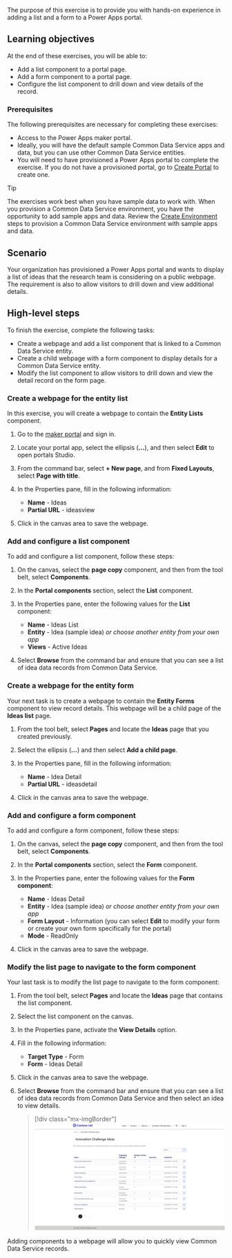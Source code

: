 The purpose of this exercise is to provide you with hands-on experience in adding a list and a form to a Power Apps portal.

## Learning objectives

At the end of these exercises, you will be able to:

- Add a list component to a portal page.
- Add a form component to a portal page.
- Configure the list component to drill down and view details of the record.

### Prerequisites

The following prerequisites are necessary for completing these exercises:

- Access to the Power Apps maker portal.
- Ideally, you will have the default sample Common Data Service apps and data, but you can use other Common Data Service entities.
- You will need to have provisioned a Power Apps portal to complete the exercise. If you do not have a provisioned portal, go to [Create Portal](https://docs.microsoft.com/powerapps/maker/portals/create-portal/?azure-portal=true) to create one.

> [!TIP]
> The exercises work best when you have sample data to work with. When you provision a Common Data Service environment, you have the opportunity to add sample apps and data.  Review the [Create Environment](https://docs.microsoft.com/power-platform/admin/create-environment.md?azure-portal=true#create-an-environment-with-a-database) steps to provision a Common Data Service environment with sample apps and data.

## Scenario

Your organization has provisioned a Power Apps portal and wants to display a list of ideas that the research team is considering on a public webpage. The requirement is also to allow visitors to drill down and view additional details.

## High-level steps

To finish the exercise, complete the following tasks:

- Create a webpage and add a list component that is linked to a Common Data Service entity.
- Create a child webpage with a form component to display details for a Common Data Service entity.
- Modify the list component to allow visitors to drill down and view the detail record on the form page.


### Create a webpage for the entity list

In this exercise, you will create a webpage to contain the **Entity Lists** component.

1. Go to the [maker portal](https://make.powerapps.com/?azure-portal=true) and sign in.  
1. Locate your portal app, select the ellipsis (**...**), and then select **Edit** to open portals Studio.
1. From the command bar, select **+ New page**, and from **Fixed Layouts**, select **Page with title**.
1. In the Properties pane, fill in the following information:

	- **Name** - Ideas
	- **Partial URL** - ideasview
	
1. Click in the canvas area to save the webpage.

### Add and configure a list component 

To add and configure a list component, follow these steps:

1. On the canvas, select the **page copy** component, and then from the tool belt, select **Components**.
1. In the **Portal components** section, select the **List** component.
1. In the Properties pane, enter the following values for the **List** component:

	- **Name** - Ideas List
	- **Entity** - Idea (sample idea) *or choose another entity from your own app*
	- **Views** - Active Ideas

1. Select **Browse** from the command bar and ensure that you can see a list of idea data records from Common Data Service.

### Create a webpage for the entity form

Your next task is to create a webpage to contain the **Entity Forms** component to view record details. This webpage will be a child page of the **Ideas list** page.

1. From the tool belt, select **Pages** and locate the **Ideas** page that you created previously.
1. Select the ellipsis (**...**) and then select **Add a child page**.
1. In the Properties pane, fill in the following information:

	- **Name** - Idea Detail
	- **Partial URL** - ideasdetail
	
1. Click in the canvas area to save the webpage.

### Add and configure a form component

To add and configure a form component, follow these steps:

1. On the canvas, select the **page copy** component, and then from the tool belt, select **Components**.
1. In the **Portal components** section, select the **Form** component.
1. In the Properties pane, enter the following values for the **Form component**:

	- **Name** - Ideas Detail
	- **Entity** - Idea (sample idea) *or choose another entity from your own app*
	- **Form Layout** - Information (you can select **Edit** to modify your form or create your own form specifically for the portal)
	- **Mode** - ReadOnly

1. Click in the canvas area to save the webpage.

### Modify the list page to navigate to the form component

Your last task is to modify the list page to navigate to the form component:

1. From the tool belt, select **Pages** and locate the **Ideas** page that contains the list component.
1. Select the list component on the canvas.
1. In the Properties pane, activate the **View Details** option.
1. Fill in the following information: 

	- **Target Type** - Form
	- **Form** - Ideas Detail

1. Click in the canvas area to save the webpage.
1. Select **Browse** from the command bar and ensure that you can see a list of idea data records from Common Data Service and then select an idea to view details.

    > [!div class="mx-imgBorder"]
    > [![entity list](../media/4-entity-list-exercise-ss.png)](../media/4-entity-list-exercise-ss.png#lightbox)

Adding components to a webpage will allow you to quickly view Common Data Service records.
